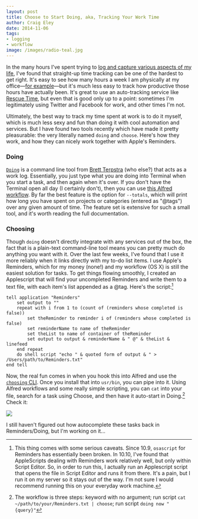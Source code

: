 ```yaml
---  
layout: post 
title: Choose to Start Doing, aka, Tracking Your Work Time
author: Craig Eley 
date: 2014-11-06
tags: 
- logging
- workflow
image: /images/radio-teal.jpg
---
```


In the many hours I've spent trying to [log and capture various aspects of my life](http://craigeley.com/tagged/logging/), I've found that straight-up time tracking can be one of the hardest to get right. It's easy to see how many hours a week I am physically at my office—[for example](http://d.pr/i/1dAyN)—but it's much less easy to track how productive those hours have actually been. It's great to use an auto-tracking service like [Rescue Time](https://www.rescuetime.com/), but even that is good only up to a point: sometimes I'm legitimately using Twitter and Facebook for work, and other times I'm not.

Ultimately, the best way to track my time spent at work is to do it myself, which is much less sexy and fun than doing it with cool automation and services. But I have found two tools recently which have made it pretty pleasurable: the very literally named `doing` and `choose`. Here's how they work, and how they can nicely work together with Apple's Reminders.

### Doing
[`Doing`](https://github.com/ttscoff/doing/) is a command line tool from [Brett Terpstra](http://brettterpstra.com/) (who else?) that acts as a work log. Essentially, you just type what you are doing into Terminal when you start a task, and then again when it's over. If you don't have the Terminal open all day (I certainly don't), then you can use [this Alfred workflow](http://www.evanlovely.com/blog/technology/alfred-for-terpstras-doing/). By far the best feature is the option for `--totals`, which will print how long you have spent on projects or categories (entered as "@tags") over any given amount of time. The feature set is extensive for such a small tool, and it's worth reading the full documentation.


### Choosing
Though `doing` doesn't directly integrate with any services out of the box, the fact that is a plain-text command-line tool means you can pretty much do anything you want with it. Over the last few weeks, I've found that I use it more reliably when it links directly with my to-do list items. I use Apple's Reminders, which for my money (none!) and my workflow (OS X) is still the easiest solution for tasks. To get things flowing smoothly, I created an Applescript that will find your uncompleted Reminders and write them to a text file, with each item's list appended as a @tag. Here's the script:[^141142255]

	tell application "Reminders"
		set output to ""
		repeat with i from 1 to (count of (reminders whose completed is false))
			set theReminder to reminder i of (reminders whose completed is false)
			set reminderName to name of theReminder
			set theList to name of container of theReminder
			set output to output & reminderName & " @" & theList & linefeed
		end repeat
		do shell script "echo " & quoted form of output & " > /Users/path/to/Reminders.txt"
	end tell

Now, the real fun comes in when you hook this into Alfred and use the [`choosing` CLI](http://tinyrobotsoftware.com/choose/). Once you install that into `usr/bin`, you can pipe into it. Using Alfred workflows and some really simple scripting, you can `cat` into your file, search for a task using Choose, and then have it auto-start in Doing.[^14116934] Check it:

![](http://d.pr/i/1hxHJ+)

I still haven't figured out how autocomplete these tasks back in Reminders/Doing, but I'm working on it...


[^141142255]: This thing comes with some serious caveats. Since 10.9, `osascript` for Reminders has essentially been  broken. In 10.10, I've found that AppleScripts dealing with Reminders work relatively well, but only within Script Editor. So, in order to run this, I actually run an Applescript script that opens the file in Script Editor and runs it from there. It's a pain, but I run it on my server so it stays out of the way. I'm not sure I would recommend running this on your everyday work machine.

[^14116934]: The workflow is three steps: keyword with no argument; run script `cat ~/path/to/your/Reminders.txt | choose`; run script `doing now "{query}"`